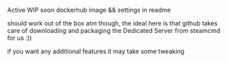 Active WIP
soon dockerhub image && settings in readme

should work out of the box atm though, the ideal here is that github takes care of downloading and packaging
the Dedicated Server from steamcmd for us :))

if you want any additional features it may take some tweaking
